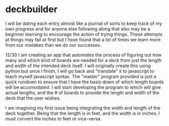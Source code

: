 # deckbuilder

I will be dating each entry almost like a journal of sorts to keep track of my own progress and for anyone else following 
along that also may be a beginner learning to encourage the action of trying things. These attempts at things may fail at first but I have found that a lot of times we learn more from our mistakes than we do our successes.

12/30
I am creating an app that automates the process of figuring out how many and which kind of boards are needed for a deck
from just the length and width of the intended deck itself. I will originally create this using python but once I finish, I
will go back and "translate" it to javascript to teach myself javascript syntax. The "master" program provided is just a quick 
rundown to ensure that I have the basis down of which length boards will be accomodated. I will start developing the program
to which will give actual lengths, and the # of boards to provide the length and width of the deck that the user wishes.

I am imagining my first issue being integrating the width and length of the deck together. Being that the length is in feet,
and the width is in inches, I must convert the inches to feet or vice-versa. 
